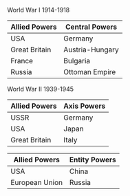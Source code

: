 
World War I
1914-1918 

|Allied Powers|Central Powers|
|---|---|
USA | Germany 
Great Britain | Austria-Hungary
France | Bulgaria
Russia | Ottoman Empire

World War II
1939-1945

|Allied Powers|Axis Powers|
|---|---|
USSR | Germany 
USA | Japan
Great Britain | Italy

|Allied Powers|Entity Powers|
|---|---|
USA | China
European Union | Russia 






